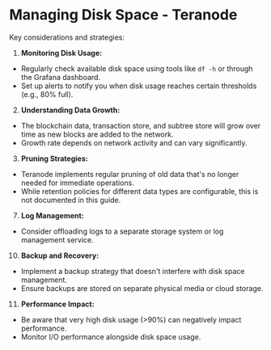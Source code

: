 # Managing Disk Space - Teranode

Key considerations and strategies:

1. **Monitoring Disk Usage:**
- Regularly check available disk space using tools like `df -h` or through the Grafana dashboard.
- Set up alerts to notify you when disk usage reaches certain thresholds (e.g., 80% full).

2. **Understanding Data Growth:**
- The blockchain data, transaction store, and subtree store will grow over time as new blocks are added to the network.
- Growth rate depends on network activity and can vary significantly.

3. **Pruning Strategies:**
- Teranode implements regular pruning of old data that's no longer needed for immediate operations.
- While retention policies for different data types are configurable, this is not documented in this guide.

7. **Log Management:**
- Consider offloading logs to a separate storage system or log management service.

10. **Backup and Recovery:**
- Implement a backup strategy that doesn't interfere with disk space management.
- Ensure backups are stored on separate physical media or cloud storage.

11. **Performance Impact:**
- Be aware that very high disk usage (>90%) can negatively impact performance.
- Monitor I/O performance alongside disk space usage.

